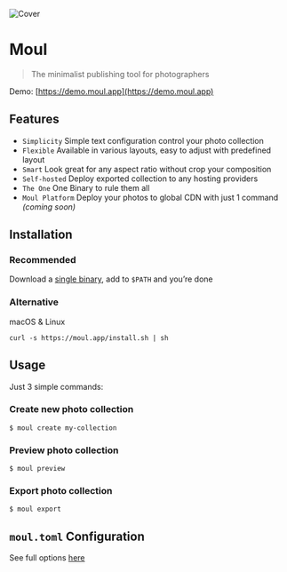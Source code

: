 ![Cover](https://repository-images.githubusercontent.com/251067944/54739d80-e557-11ea-94f9-cbb44497aa1a)

# Moul

> The minimalist publishing tool for photographers

Demo: [https://demo.moul.app](https://demo.moul.app)

## Features

- `Simplicity` Simple text configuration control your photo collection
- `Flexible` Available in various layouts, easy to adjust with predefined layout
- `Smart` Look great for any aspect ratio without crop your composition
- `Self-hosted` Deploy exported collection to any hosting providers
- `The One` One Binary to rule them all
- `Moul Platform` Deploy your photos to global CDN with just 1 command _(coming soon)_

## Installation

### Recommended

Download a [single binary](https://github.com/moulco/moul/releases), add to `$PATH` and you’re done

### Alternative

macOS & Linux

```
curl -s https://moul.app/install.sh | sh
```

## Usage

Just 3 simple commands:

### Create new photo collection

```
$ moul create my-collection
```

### Preview photo collection

```
$ moul preview
```

### Export photo collection

```
$ moul export
```

## `moul.toml` Configuration

See full options [here](https://github.com/moulco/moul/tree/master/docs)
